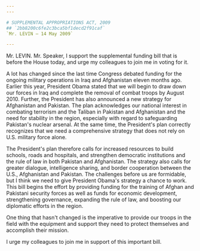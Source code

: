 ```yaml
---
---

# SUPPLEMENTAL APPROPRIATIONS ACT, 2009
## `2bb8200c6fe2c3bca5bf1decd2f91caf`
`Mr. LEVIN — 14 May 2009`

---
```



Mr. LEVIN. Mr. Speaker, I support the supplemental funding bill that 
is before the House today, and urge my colleagues to join me in voting 
for it.

A lot has changed since the last time Congress debated funding for 
the ongoing military operations in Iraq and Afghanistan eleven months 
ago. Earlier this year, President Obama stated that we will begin to 
draw down our forces in Iraq and complete the removal of combat troops 
by August 2010. Further, the President has also announced a new 
strategy for Afghanistan and Pakistan. The plan acknowledges our 
national interest in combating terrorism and the Taliban in Pakistan 
and Afghanistan and the need for stability in the region, especially 
with regard to safeguarding Pakistan's nuclear arsenal. At the same 
time, the President's plan correctly recognizes that we need a 
comprehensive strategy that does not rely on U.S. military force alone.

The President's plan therefore calls for increased resources to build 
schools, roads and hospitals, and strengthen democratic institutions 
and the rule of law in both Pakistan and Afghanistan. The strategy also 
calls for greater dialogue, intelligence sharing, and border 
cooperation between the U.S., Afghanistan and Pakistan. The challenges 
before us are formidable, but I think we need to give President Obama's 
strategy a chance to work. This bill begins the effort by providing 
funding for the training of Afghan and Pakistani security forces as 
well as funds for economic development, strengthening governance, 
expanding the rule of law, and boosting our diplomatic efforts in the 
region.

One thing that hasn't changed is the imperative to provide our troops 
in the field with the equipment and support they need to protect 
themselves and accomplish their mission.

I urge my colleagues to join me in support of this important bill.